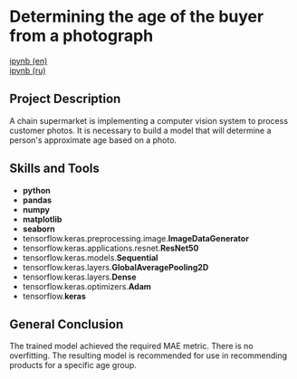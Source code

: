 # Determining the age of the buyer from a photograph

[ipynb (en)](https://github.com/allenbext/Portfolio/blob/main/Well%20Location%20for%20Oil%20Company/Well_Location_for_Oil_Company_(en).ipynb)  
[ipynb (ru)](https://github.com/allenbext/Portfolio/blob/main/Well%20Location%20for%20Oil%20Company/Well_Location_for_Oil_Company_(ru).ipynb)

## Project Description

A chain supermarket is implementing a computer vision system to process customer photos. It is necessary to build a model that will determine a person's approximate age based on a photo. 

## Skills and Tools

- **python**
- **pandas** 
- **numpy**
- **matplotlib**
- **seaborn**
- tensorflow.keras.preprocessing.image.**ImageDataGenerator**
- tensorflow.keras.applications.resnet.**ResNet50**
- tensorflow.keras.models.**Sequential**
- tensorflow.keras.layers.**GlobalAveragePooling2D**
- tensorflow.keras.layers.**Dense**
- tensorflow.keras.optimizers.**Adam**
- tensorflow.**keras**

## General Conclusion

The trained model achieved the required MAE metric. There is no overfitting. The resulting model is recommended for use in recommending products for a specific age group.
